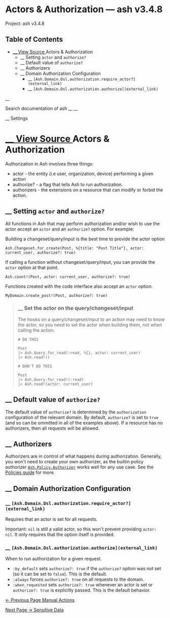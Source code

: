 # Actors & Authorization — ash v3.4.8

Project: ash v3.4.8

## Table of Contents

- [ __ View Source ](external_link) Actors & Authorization
  - __ Setting `actor` and `authorize?`
  - __ Default value of `authorize?`
  - __ Authorizers
  - __ Domain Authorization Configuration
    - __ `[Ash.Domain.Dsl.authorization.require_actor?](external_link)`
    - __ `[Ash.Domain.Dsl.authorization.authorize](external_link)`

__

Search documentation of ash __ __

__ Settings

#  [ __ View Source ](external_link) Actors & Authorization

Authorization in Ash involves three things:

  * actor - the entity (i.e user, organization, device) performing a given action
  * authorize? - a flag that tells Ash to run authorization.
  * authorizers - the extensions on a resource that can modify or forbid the action.



##  __ Setting `actor` and `authorize?`

All functions in Ash that may perform authorization and/or wish to use the actor accept an `actor` and an `authorize?` option. For example:

Building a changeset/query/input is the best time to provide the actor option
    
    
    Ash.Changeset.for_create(Post, %{title: "Post Title"}, actor: current_user, authorize?: true)

If calling a function without changeset/query/input, you can provide the `actor` option at that point.
    
    
    Ash.count!(Post, actor: current_user, authorize?: true)

Functions created with the code interface also accept an `actor` option.
    
    
    MyDomain.create_post!(Post, authorize?: true)

> ###  __ Set the actor on the query/changeset/input
> 
> The hooks on a query/changeset/input to an action may need to know the actor, so you need to set the actor when building them, not when calling the action.
>     
>     
>     # DO THIS
>     
>     Post
>     |> Ash.Query.for_read(:read, %{}, actor: current_user)
>     |> Ash.read!()
>     
>     # DON'T DO THIS
>     
>     Post
>     |> Ash.Query.for_read!(:read)
>     |> Ash.read!(actor: current_user)

##  __ Default value of `authorize?`

The default value of `authorize?` is determined by the `authorization` configuration of the relevant domain. By default, `authorize?` is set to `true` (and so can be ommitted in all of the examples above). If a resource has no authorizers, then all requests will be allowed.

##  __ Authorizers

Authorizers are in control of what happens during authorization. Generally, you won't need to create your own authorizer, as the builtin policy authorizer [`Ash.Policy.Authorizer`](external_link) works well for any use case. See the [Policies guide](external_link) for more.

##  __ Domain Authorization Configuration

###  __ `[Ash.Domain.Dsl.authorization.require_actor?](external_link)`

Requires that an actor is set for all requests.

Important: `nil` is still a valid actor, so this won't prevent providing `actor: nil`. It only requires that the option itself is provided.

###  __ `[Ash.Domain.Dsl.authorization.authorize](external_link)`

When to run authorization for a given request.

  * `:by_default` sets `authorize?: true` if the `authorize?` option was not set (so it can be set to `false`). This is the default.
  * `:always` forces `authorize?: true` on all requests to the domain.
  * `:when_requested` sets `authorize?: true` whenever an actor is set or `authorize?: true` is explicitly passed. This is the default behavior.



[ ← Previous Page  Manual Actions  ](external_link)

[ Next Page →  Sensitive Data  ](external_link)
